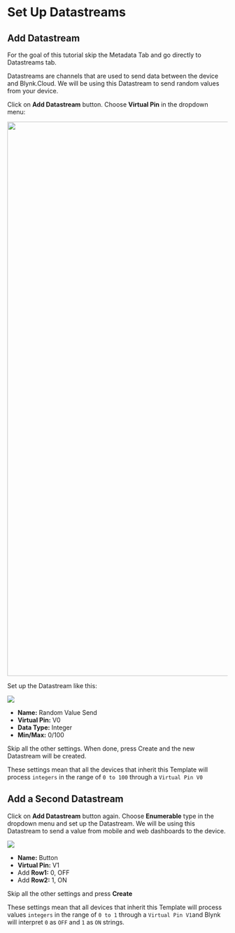 # Set Up Datastreams

## **Add Datastream**

For the goal of this tutorial skip the Metadata Tab and go directly to Datastreams tab.

Datastreams are channels that are used to send data between the device and Blynk.Cloud. We will be using this Datastream to send random values from your device.

Click on **Add Datastream** button. Choose **Virtual Pin** in the dropdown menu:

<img width="1264" alt="" src="https://user-images.githubusercontent.com/72824404/120767457-e1567900-c523-11eb-9a1e-f7922e5461c7.png">

Set up the Datastream like this:

![](https://user-images.githubusercontent.com/72824404/119647256-b899f980-be28-11eb-83af-09c1ebe7cc94.png)

* **Name:** Random Value Send
* **Virtual Pin:** V0
* **Data Type:** Integer
* **Min/Max:** 0/100

Skip all the other settings. When done, press Create and the new Datastream will be created.

These settings mean that all the devices that inherit this Template will process `integers` in the range of `0 to 100` through a `Virtual Pin V0`

## **Add a Second Datastream**

Click on **Add Datastream** button again. Choose **Enumerable** type in the dropdown menu and set up the Datastream. We will be using this Datastream to send a value from mobile and web dashboards to the device.

![](https://user-images.githubusercontent.com/72824404/119654605-51347780-be31-11eb-9a12-a3aa255a0b30.png)

* **Name:** Button
* **Virtual Pin:** V1
* Add **Row1:** 0, OFF
* Add **Row2:** 1, ON

Skip all the other settings and press **Create**

These settings mean that all devices that inherit this Template will process values `integers` in the range of `0 to 1` through a `Virtual Pin V1`and Blynk will interpret `0` as `OFF` and `1` as `ON` strings.

